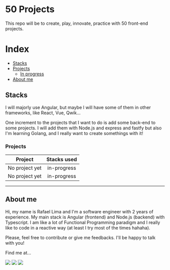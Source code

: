 # 50 Projects

This repo will be to create, play, innovate, practice with 50 front-end projects.

# Index

- [Stacks](#stacks)
- [Projects](#projects)
  - [In progress](https://github.com/RafaZeero/50-projects/blob/main/readme.md#L22:~:text=Stacks%20used-,No%20project%20yet,-in%2Dprogress)
- [About me](#about-me)

## Stacks

I will majorly use Angular, but maybe I will have some of them in other frameworks, like React, Vue, Qwik...

One increment to the projects that I want to do is add some back-end to some projects. I will add them with Node.js and express and fastfy but also I'm learning Golang, and I really want to create somethings with it!

### Projects

|    Project     | Stacks used |
| :------------: | :---------: |
| No project yet | in-progress |
| No project yet | in-progress |

---

## About me

Hi, my name is Rafael Lima and I'm a software engineer with 2 years of experience. My main stack is Angular (frontend) and Node.js (backend) with Typescript. I am like a lot of Functional Programming paradigm and I really like to code in a reactive way (at least I try most of the times hahaha).

Please, feel free to contribute or give me feedbacks. I'll be happy to talk with you!

Find me at...

  <div> 
    <a href="https://instagram.com/rafa8d" target="_blank"><img src="https://img.shields.io/badge/-Instagram-%23E4405F?style=for-the-badge&logo=instagram&logoColor=white" target="_blank"></a>
    <a href="https://www.linkedin.com/in/rafael99ldm/" target="_blank"><img src="https://img.shields.io/badge/-LinkedIn-%230077B5?style=for-the-badge&logo=linkedin&logoColor=white" target="_blank"></a>
    <a href='https://steamcommunity.com/id/Rafa8DZeero/' target="_blank"><img src='https://img.shields.io/badge/steam-%23000000.svg?style=for-the-badge&logo=steam&logoColor=white' target="_blank"></a>
  </div>
